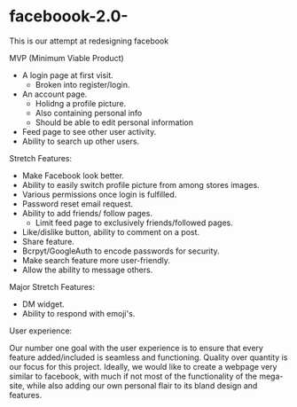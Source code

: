 # faceboook-2.0-
This is our attempt at redesigning facebook

MVP (Minimum Viable Product) 

- A login page at first visit.
  - Broken into register/login.
- An account page. 
  - Holidng a profile picture.
  - Also containing personal info
  - Should be able to edit personal information
- Feed page to see other user activity.
- Ability to search up other users.


Stretch Features: 

- Make Facebook look better.
- Ability to easily switch profile picture from among stores images.
- Various permissions once login is fulfilled.
- Password reset email request.
- Ability to add friends/ follow pages.
  - Limit feed page to exclusively friends/followed pages.
- Like/dislike button, ability to comment on a post. 
- Share feature.
- Bcrpyt/GoogleAuth to encode passwords for security. 
- Make search feature more user-friendly.
- Allow the ability to message others.

Major Stretch Features: 

- DM widget.
- Ability to respond with emoji's.

User experience: 

  Our number one goal with the user experience is to ensure that every feature added/included is seamless and functioning. Quality over quantity is our focus for this project. Ideally, we would like to create a webpage very similar to facebook, with much if not most of the functionality of the mega-site, while also adding our own personal flair to its bland design and features. 







